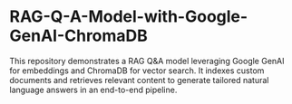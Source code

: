 # RAG-Q-A-Model-with-Google-GenAI-ChromaDB
This repository demonstrates a RAG Q&amp;A model leveraging Google GenAI for embeddings and ChromaDB for vector search. It indexes custom documents and retrieves relevant content to generate tailored natural language answers in an end-to-end pipeline.
